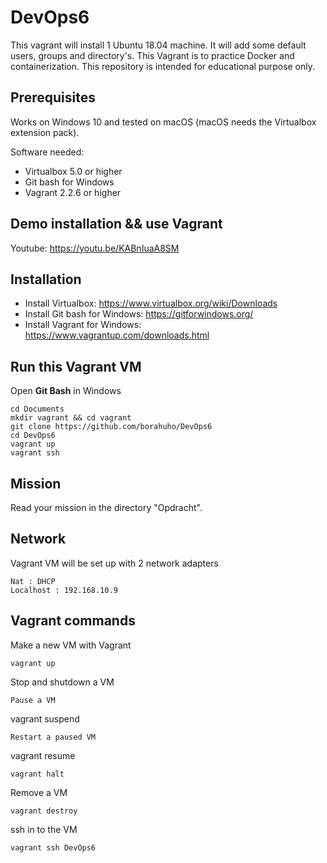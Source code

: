 # DevOps6

This vagrant will install 1 Ubuntu 18.04 machine.
It will add some default users, groups and directory's.
This Vagrant is to practice Docker and containerization.
This repository is intended for educational purpose only.


## Prerequisites

Works on Windows 10 and tested on macOS (macOS needs the Virtualbox extension pack).

Software needed:
* Virtualbox 5.0 or higher
* Git bash for Windows
* Vagrant 2.2.6 or higher


## Demo installation && use Vagrant

Youtube: https://youtu.be/KABnIuaA8SM


## Installation

* Install Virtualbox: https://www.virtualbox.org/wiki/Downloads
* Install Git bash for Windows: https://gitforwindows.org/
* Install Vagrant for Windows: https://www.vagrantup.com/downloads.html

## Run this Vagrant VM
Open **Git Bash** in Windows
```
cd Documents
mkdir vagrant && cd vagrant
git clone https://github.com/borahuho/DevOps6
cd DevOps6
vagrant up
vagrant ssh
```
## Mission

Read your mission in the directory "Opdracht".

## Network
Vagrant VM will be set up with 2 network adapters
```
Nat : DHCP
Localhost : 192.168.10.9
```
## Vagrant commands
Make a new VM with Vagrant
```
vagrant up
```
Stop and shutdown a VM
```
Pause a VM
```
vagrant suspend
```
Restart a paused VM
```
vagrant resume
```
vagrant halt
```
Remove a VM
```
vagrant destroy
```
ssh in to the VM
```
vagrant ssh DevOps6
```


